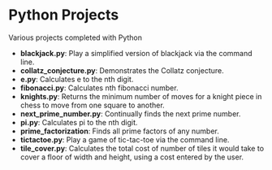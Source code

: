 # Python Projects
Various projects completed with Python

- **blackjack.py**: Play a simplified version of blackjack via the command line.
- **collatz_conjecture.py**: Demonstrates the Collatz conjecture.
- **e.py**: Calculates e to the nth digit.
- **fibonacci.py**: Calculates nth fibonacci number.
- **knights.py**: Returns the minimum number of moves for a knight piece in chess to move from one square to another.
- **next_prime_number.py**: Continually finds the next prime number.
- **pi.py**: Calculates pi to the nth digit.
- **prime_factorization**: Finds all prime factors of any number.
- **tictactoe.py**: Play a game of tic-tac-toe via the command line.
- **tile_cover.py**: Calculates the total cost of number of tiles it would take to cover a floor of width and height, using a cost entered by the user.
